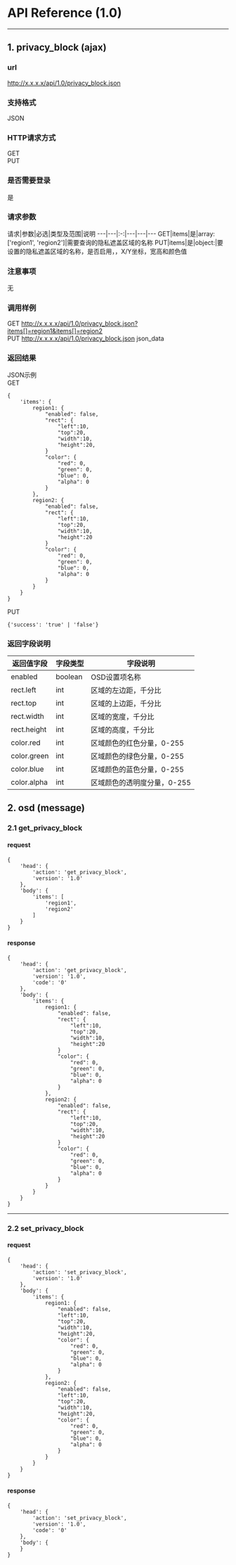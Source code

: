 # API Reference (1.0)
---

## 1. privacy_block (ajax)

### url
http://x.x.x.x/api/1.0/privacy_block.json

### 支持格式
JSON

### HTTP请求方式
GET  
PUT

### 是否需要登录
是

### 请求参数
请求|参数|必选|类型及范围|说明
---|---|:-:|---|---|---
GET|items|是|array: ['region1', 'region2']|需要查询的隐私遮盖区域的名称
PUT|items|是|object:|要设置的隐私遮盖区域的名称，是否启用，，X/Y坐标，宽高和颜色值

### 注意事项
无

### 调用样例
GET http://x.x.x.x/api/1.0/privacy_block.json?items[]=region1&items[]=region2  
PUT http://x.x.x.x/api/1.0/privacy_block.json json_data

### 返回结果
JSON示例  
GET

	{
		'items': {
			region1: {
				"enabled": false,
				"rect": {
					"left":10,
					"top":20,
					"width":10,
					"height":20,
				}
				"color": {
					"red": 0,
					"green": 0,
					"blue": 0,
					"alpha": 0
                }
			},
			region2: {
				"enabled": false,
				"rect": {
					"left":10,
					"top":20,
					"width":10,
					"height":20
				}
				"color": {
					"red": 0,
					"green": 0,
					"blue": 0,
					"alpha": 0
                }
			}
		}
	}
	
PUT

	{'success': 'true' | 'false'}
	
### 返回字段说明
返回值字段|字段类型|字段说明
---|---|---
enabled|boolean|OSD设置项名称
rect.left|int|区域的左边距，千分比
rect.top|int|区域的上边距，千分比
rect.width|int|区域的宽度，千分比
rect.height|int|区域的高度，千分比
color.red|int|区域颜色的红色分量，0-255
color.green|int|区域颜色的绿色分量，0-255
color.blue|int|区域颜色的蓝色分量，0-255
color.alpha|int|区域颜色的透明度分量，0-255

## 2. osd (message)

### 2.1 get_privacy_block
#### request
    {
		'head': {
            'action': 'get_privacy_block',
            'version': '1.0'
		},
        'body': {
            'items': [
                'region1',
                'region2'
            ]
        }
    }
#### response
    {
		'head': {
            'action': 'get_privacy_block',
            'version': '1.0',
            'code': '0'
		},
        'body': {
            'items': {
				region1: {
					"enabled": false,
					"rect": {
						"left":10,
						"top":20,
						"width":10,
						"height":20
					}
					"color": {
						"red": 0,
						"green": 0,
						"blue": 0,
						"alpha": 0
                	}
				},
				region2: {
					"enabled": false,
					"rect": {
						"left":10,
						"top":20,
						"width":10,
						"height":20
					}
					"color": {
						"red": 0,
						"green": 0,
						"blue": 0,
						"alpha": 0
                	}
				}
			}
		}
    }
---
### 2.2 set_privacy_block
#### request
    {
        'head': {
            'action': 'set_privacy_block',
            'version': '1.0'
        },
        'body': {
			'items': {
				region1: {
					"enabled": false,
					"left":10,
					"top":20,
					"width":10,
					"height":20,
					"color": {
						"red": 0,
						"green": 0,
						"blue": 0,
						"alpha": 0
                	}
				},
				region2: {
					"enabled": false,
					"left":10,
					"top":20,
					"width":10,
					"height":20,
					"color": {
						"red": 0,
						"green": 0,
						"blue": 0,
						"alpha": 0
                	}
				}
			}
        }
    }
#### response
    {
		'head': {
            'action': 'set_privacy_block',
            'version': '1.0',
            'code': '0'
        },
        'body': {
        }
    }
